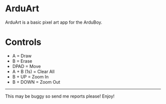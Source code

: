 # ArduArt
ArduArt is a basic pixel art app for the ArduBoy.

# Controls
* A = Draw
* B = Erase
* DPAD = Move
* A + B (1s) = Clear All
* B + UP = Zoom In
* B + DOWN = Zoom Out

***

This may be buggy so send me reports please! Enjoy!
